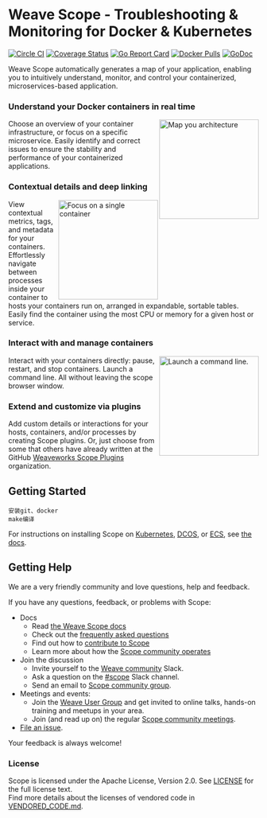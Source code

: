 # Weave Scope - Troubleshooting & Monitoring for Docker & Kubernetes

[![Circle CI](https://circleci.com/gh/weaveworks/scope/tree/master.svg?style=shield)](https://circleci.com/gh/weaveworks/scope/tree/master)
[![Coverage Status](https://coveralls.io/repos/weaveworks/scope/badge.svg)](https://coveralls.io/r/weaveworks/scope)
[![Go Report Card](https://goreportcard.com/badge/github.com/weaveworks/scope)](https://goreportcard.com/report/github.com/weaveworks/scope)
[![Docker Pulls](https://img.shields.io/docker/pulls/weaveworks/scope.svg?maxAge=604800)](https://hub.docker.com/r/weaveworks/scope/)
[![GoDoc](https://godoc.org/github.com/weaveworks/scope?status.svg)](https://godoc.org/github.com/weaveworks/scope)

Weave Scope automatically generates a map of your application, enabling you to
intuitively understand, monitor, and control your containerized, microservices-based application.

### Understand your Docker containers in real time

<img src="imgs/topology.png" width="200" alt="Map you architecture" align="right">

Choose an overview of your container infrastructure, or focus on a specific microservice. Easily identify and correct issues to ensure the stability and performance of your containerized applications.

### Contextual details and deep linking

<img src="imgs/selected.png" width="200" alt="Focus on a single container" align="right">

View contextual metrics, tags, and metadata for your containers.  Effortlessly navigate between processes inside your container to hosts your containers run on, arranged in expandable, sortable tables.  Easily find the container using the most CPU or memory for a given host or service.

### Interact with and manage containers

<img src="imgs/terminals.png" width="200" alt="Launch a command line." align="right">

Interact with your containers directly: pause, restart, and stop containers. Launch a command line. All without leaving the scope browser window.

### Extend and customize via plugins

Add custom details or interactions for your hosts, containers, and/or processes by creating Scope plugins. Or, just choose from some that others have already written at the GitHub [Weaveworks Scope Plugins](https://github.com/weaveworks-plugins/) organization.

## <a name="getting-started"></a>Getting Started

```console
安装git、docker
make编译
```



For instructions on installing Scope on [Kubernetes](https://www.weave.works/docs/scope/latest/installing/#k8s), [DCOS](https://www.weave.works/docs/scope/latest/installing/#dcos), or [ECS](https://www.weave.works/docs/scope/latest/installing/#ecs), see [the docs](https://www.weave.works/docs/scope/latest/introducing/).

## <a name="help"></a>Getting Help

We are a very friendly community and love questions, help and feedback.

If you have any questions, feedback, or problems with Scope:

- Docs
  - Read [the Weave Scope docs](https://www.weave.works/docs/scope/latest/introducing/)
  - Check out the [frequently asked questions](/site/faq.md)
  - Find out how to [contribute to Scope](CONTRIBUTING.md)
  - Learn more about how the [Scope community operates](GOVERNANCE.md)
- Join the discussion
  - Invite yourself to the <a href="https://slack.weave.works/" target="_blank">Weave community</a> Slack.
  - Ask a question on the [#scope](https://weave-community.slack.com/messages/scope/) Slack channel.
  - Send an email to [Scope community group](https://groups.google.com/forum/#!forum/scope-community).
- Meetings and events:
  - Join the [Weave User Group](https://www.meetup.com/pro/Weave/) and get invited to online talks, hands-on training and meetups in your area.
  - Join (and read up on) the regular [Scope community meetings](https://docs.google.com/document/d/103_60TuEkfkhz_h2krrPJH8QOx-vRnPpbcCZqrddE1s/edit).
- [File an issue](https://github.com/weaveworks/scope/issues/new).

Your feedback is always welcome!

### License
Scope is licensed under the Apache License, Version 2.0. See [LICENSE](LICENSE) for the full license text.  
Find more details about the licenses of vendored code in [VENDORED_CODE.md](VENDORED_CODE.md).



